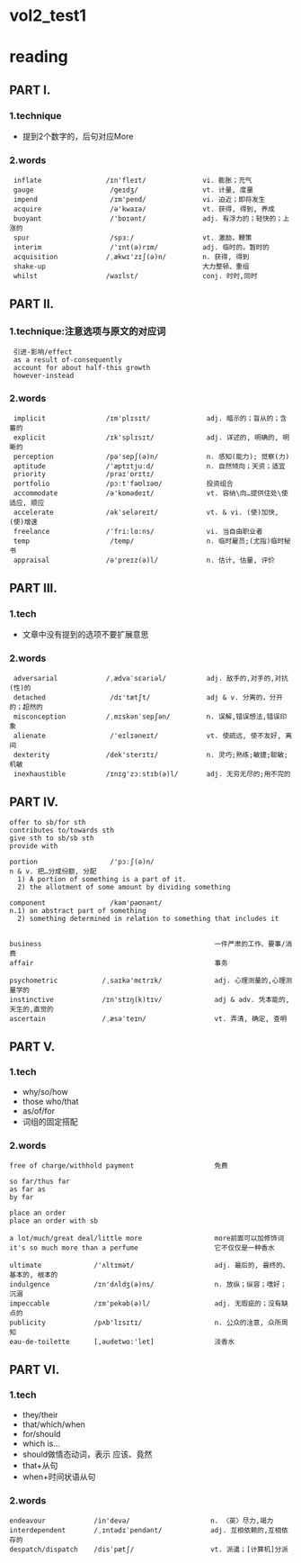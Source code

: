 # vol2_test1
# reading
## PART I.
### 1.technique
- 提到2个数字的，后句对应More
### 2.words
     inflate                /ɪn'fleɪt/              vi. 膨胀；充气
     gauge                   /geɪdʒ/                vt. 计量, 度量
     impend                  /ɪm'pend/              vi. 迫近；即将发生
     acquire                 /ə'kwaɪə/              vt. 获得, 得到, 养成
     buoyant                 /'bɒɪənt/              adj. 有浮力的；轻快的；上涨的
     spur                    /spɜː/                 vt. 激励，鞭策
     interim                 /'ɪnt(ə)rɪm/           adj. 临时的，暂时的
     acquisition            /ˌækwɪ'zɪʃ(ə)n/         n. 获得, 得到
     shake-up                                       大力整顿、重组
     whilst                 /waɪlst/                conj. 时时,同时
   
 ## PART II.
 ### 1.technique:注意选项与原文的对应词     
     引进-影响/effect
     as a result of-consequently
     account for about half-this growth
     however-instead
 ### 2.words
     implicit               /ɪm'plɪsɪt/              adj. 暗示的；盲从的；含蓄的
     explicit               /ɪk'splɪsɪt/             adj. 详述的, 明确的, 明晰的
     perception             /pə'sepʃ(ə)n/            n. 感知(能力); 觉察(力)
     aptitude               /'æptɪtjuːd/             n. 自然倾向；天资；适宜
     priority               /praɪ'ɒrɪtɪ/ 
     portfolio              /pɔːt'fəʊlɪəʊ/           投资组合
     accommodate            /ə'kɒmədeɪt/             vt. 容纳\向…提供住处\使适应, 顺应
     accelerate             /ək'seləreɪt/            vt. & vi. (使)加快, (使)增速
     freelance              /ˈfri:lɑ:ns/             vi. 当自由职业者
     temp                    /temp/                  n. 临时雇员;(尤指)临时秘书
     appraisal              /ə'preɪz(ə)l/            n. 估计, 估量, 评价
     
## PART III.
### 1.tech
- 文章中没有提到的选项不要扩展意思   

### 2.words
     adversarial            /ˌædvəˈsɛəriəl/          adj. 敌手的,对手的,对抗(性)的
     detached                /dɪ'tætʃt/              adj & v. 分离的，分开的；超然的
     misconception          /ˌmɪskənˈsepʃən/         n. 误解,错误想法,错误印象
     alienate                /'eɪlɪəneɪt/            vt. 使疏远, 使不友好, 离间
     dexterity              /dek'sterɪtɪ/            n. 灵巧;熟练;敏捷;聪敏;机敏
     inexhaustible          /ɪnɪg'zɔːstɪb(ə)l/       adj. 无穷无尽的;用不完的
     
## PART IV.
    offer to sb/for sth
    contributes to/towards sth
    give sth to sb/sb sth
    provide with
    
    portion                  /'pɔːʃ(ə)n/             
    n & v. 把…分成份额, 分配
      1) A portion of something is a part of it.
      2) the allotment of some amount by dividing something
    
    component                /kəm'pəʊnənt/           
    n.1) an abstract part of something
      2) something determined in relation to something that includes it
                                                     
    
    business                                           一件严肃的工作、要事/消费
    affair                                             事务
    
    psychometric           /ˌsaɪkə'mɛtrɪk/             adj. 心理测量的,心理测量学的
    instinctive            /ɪn'stɪŋ(k)tɪv/             adj & adv. 凭本能的,天生的,直觉的
    ascertain              /ˌæsə'teɪn/                 vt. 弄清, 确定, 查明
     
## PART V.
### 1.tech
- why/so/how
- those who/that
- as/of/for
- 词组的固定搭配

### 2.words
    free of charge/withhold payment                    免费
    
    so far/thus far
    as far as
    by far
    
    place an order
    place an order with sb
    
    a lot/much/great deal/little more                  more前面可以加修饰词
    it's so much more than a perfume                   它不仅仅是一种香水
    
    ultimate             /'ʌltɪmət/                    adj. 最后的, 最终的、基本的, 根本的
    indulgence           /ɪn'dʌldʒ(ə)ns/               n. 放纵；纵容；嗜好；沉溺
    impeccable           /ɪm'pekəb(ə)l/                adj. 无瑕疵的；没有缺点的
    publicity            /pʌb'lɪsɪtɪ/                  n. 公众的注意, 众所周知
    eau-de-toilette      [,əudetwɑ:'let]               淡香水
    
## PART VI.
### 1.tech
- they/their
- that/which/when
- for/should
- which is...
- should做情态动词，表示 应该、竟然
- that+从句
- when+时间状语从句
   
### 2.words
    endeavour            /in'devə/                    n. 〈英〉尽力,竭力
    interdependent       /ˌɪntədɪˈpendənt/            adj. 互相依赖的,互相依存的
    despatch/dispatch    /disˈpætʃ/                   vt. 派遣；[计算机]分派
    
    
   
   
   
   
   
   
   
   
   
   
   
   
   
   
   
   
   
   
   
